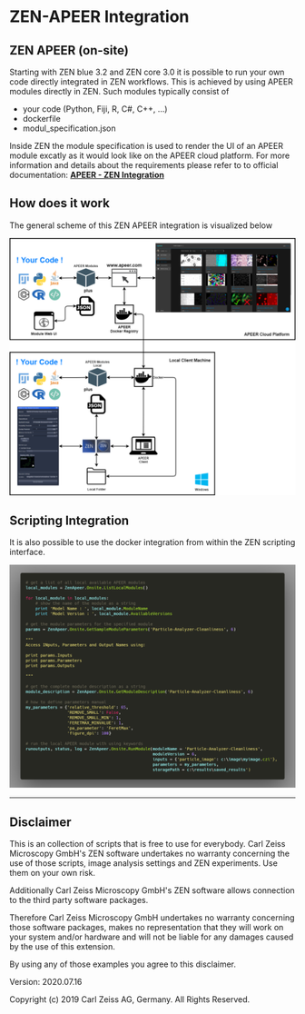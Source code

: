 # ZEN-APEER Integration

## ZEN APEER (on-site)

Starting with ZEN blue 3.2 and ZEN core 3.0 it is possible to run your own code directly integrated in ZEN workflows. This is achieved by using APEER modules directly in ZEN. Such modules typically consist of

- your code (Python, Fiji, R, C#, C++, ...)
- dockerfile
- modul_specification.json

Inside ZEN the module specification is used to render the UI of an APEER module excatly as it would look like on the APEER cloud platform. For more information and details about the requirements please refer to to official documentation: **[APEER - ZEN Integration](https://docs.apeer.com/hybrid/zen-integration)**

## How does it work

The general scheme of this ZEN APEER integration is visualized below

<p><img src="../Images/Apeer_Onsite_Local.png" title="ZEN APEER (on-site) Docker Module Integration" width="1000"></p>

## Scripting Integration

It is also possible to use the docker integration from within the ZEN scripting interface.

<p><img src="../Images/apeer_onsite_scripting.png" title="ZEN APEER (on-site) - Use Docker containers with scripts" width="800"></p>

---

## Disclaimer

This is an collection of scripts that is free to use for everybody.
Carl Zeiss Microscopy GmbH's ZEN software undertakes no warranty concerning the use of those scripts, image analysis settings and ZEN experiments. Use them on your own risk.

Additionally Carl Zeiss Microscopy GmbH's ZEN software allows connection to the third party software packages.

Therefore Carl Zeiss Microscopy GmbH undertakes no warranty concerning those software packages, makes no representation that they will work on your system and/or hardware and will not be liable for any damages caused by the use of this extension.

By using any of those examples you agree to this disclaimer.

Version: 2020.07.16

Copyright (c) 2019 Carl Zeiss AG, Germany. All Rights Reserved.
